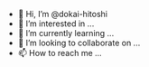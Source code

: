 - 👋 Hi, I’m @dokai-hitoshi
- 👀 I’m interested in ...
- 🌱 I’m currently learning ...
- 💞️ I’m looking to collaborate on ...
- 📫 How to reach me ...

<!---
dokai-hitoshi/dokai-hitoshi is a ✨ special ✨ repository because its `README.md` (this file) appears on your GitHub profile.
You can click the Preview link to take a look at your changes.
--->
